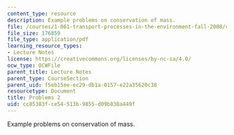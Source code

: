 ```yaml
---
content_type: resource
description: Example problems on conservation of mass.
file: /courses/1-061-transport-processes-in-the-environment-fall-2008/cc85383fce54513b9855d09b838a449f_problems2.pdf
file_size: 176859
file_type: application/pdf
learning_resource_types:
- Lecture Notes
license: https://creativecommons.org/licenses/by-nc-sa/4.0/
ocw_type: OCWFile
parent_title: Lecture Notes
parent_type: CourseSection
parent_uid: f5eb15ee-ec29-db1a-0157-e22a35620c38
resourcetype: Document
title: Problems 2
uid: cc85383f-ce54-513b-9855-d09b838a449f
---
```

Example problems on conservation of mass.